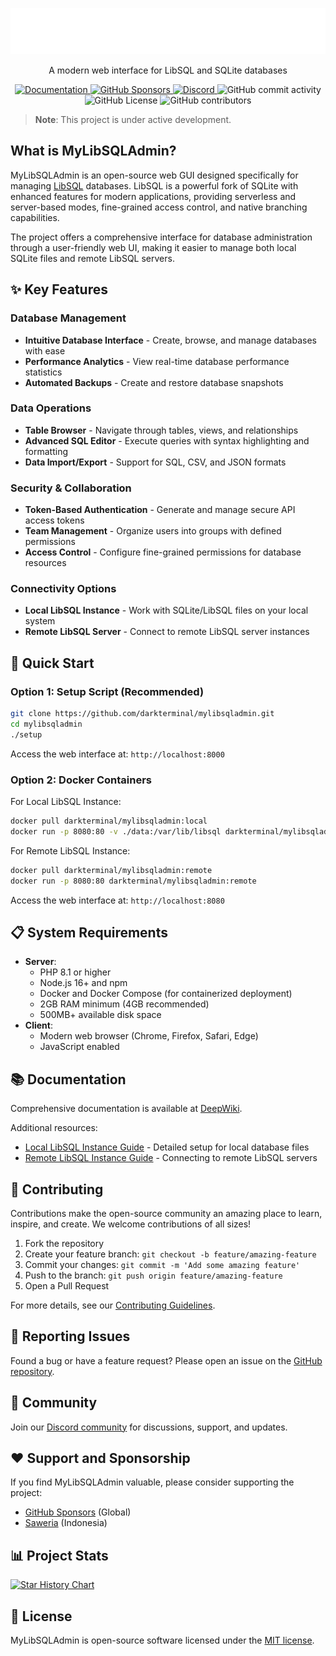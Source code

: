 <p align="center">
  <picture>
    <source media="(prefers-color-scheme: dark)" srcset="https://raw.githubusercontent.com/darkterminal/darkterminal/master/projects/dark-mode.png">
    <source media="(prefers-color-scheme: light)" srcset="https://raw.githubusercontent.com/darkterminal/darkterminal/master/projects/light-mode.png">
    <img alt="MyLibSQLAdmin logo" src="https://raw.githubusercontent.com/darkterminal/darkterminal/master/projects/dark-mode.png">
  </picture>
</p>

<p align="center">A modern web interface for LibSQL and SQLite databases</p>

<p align="center">
  <a href="https://deepwiki.com/darkterminal/mylibsqladmin" target="_blank">
    <img alt="Documentation" src="https://img.shields.io/badge/DeepWiki-Docs?logo=wikibooks&label=Docs">
  </a>
  <a href="https://github.com/sponsors/darkterminal" target="_blank">
    <img alt="GitHub Sponsors" src="https://img.shields.io/github/sponsors/darkterminal?logo=githubsponsors">
  </a>
  <a href="https://discord.gg/wWDzy5Nt44" target="_blank">
    <img alt="Discord" src="https://img.shields.io/discord/1361788238561280101?logo=discord">
  </a>
  <img alt="GitHub commit activity" src="https://img.shields.io/github/commit-activity/w/darkterminal/mylibsqladmin">
  <img alt="GitHub License" src="https://img.shields.io/github/license/darkterminal/mylibsqladmin">
  <img alt="GitHub contributors" src="https://img.shields.io/github/contributors/darkterminal/mylibsqladmin">
</p>

> **Note**: This project is under active development.

## What is MyLibSQLAdmin?

MyLibSQLAdmin is an open-source web GUI designed specifically for managing [LibSQL](https://libsql.org) databases. LibSQL is a powerful fork of SQLite with enhanced features for modern applications, providing serverless and server-based modes, fine-grained access control, and native branching capabilities.

The project offers a comprehensive interface for database administration through a user-friendly web UI, making it easier to manage both local SQLite files and remote LibSQL servers.

## ✨ Key Features

### Database Management

- **Intuitive Database Interface** - Create, browse, and manage databases with ease
- **Performance Analytics** - View real-time database performance statistics
- **Automated Backups** - Create and restore database snapshots

### Data Operations

- **Table Browser** - Navigate through tables, views, and relationships
- **Advanced SQL Editor** - Execute queries with syntax highlighting and formatting
- **Data Import/Export** - Support for SQL, CSV, and JSON formats

### Security & Collaboration

- **Token-Based Authentication** - Generate and manage secure API access tokens
- **Team Management** - Organize users into groups with defined permissions
- **Access Control** - Configure fine-grained permissions for database resources

### Connectivity Options

- **Local LibSQL Instance** - Work with SQLite/LibSQL files on your local system
- **Remote LibSQL Server** - Connect to remote LibSQL server instances

## 🚀 Quick Start

### Option 1: Setup Script (Recommended)

```bash
git clone https://github.com/darkterminal/mylibsqladmin.git
cd mylibsqladmin
./setup
```

Access the web interface at: `http://localhost:8000`

### Option 2: Docker Containers

For Local LibSQL Instance:

```bash
docker pull darkterminal/mylibsqladmin:local
docker run -p 8080:80 -v ./data:/var/lib/libsql darkterminal/mylibsqladmin:local
```

For Remote LibSQL Instance:

```bash
docker pull darkterminal/mylibsqladmin:remote
docker run -p 8080:80 darkterminal/mylibsqladmin:remote
```

Access the web interface at: `http://localhost:8080`

## 📋 System Requirements

- **Server**:
  - PHP 8.1 or higher
  - Node.js 16+ and npm
  - Docker and Docker Compose (for containerized deployment)
  - 2GB RAM minimum (4GB recommended)
  - 500MB+ available disk space
- **Client**:
  - Modern web browser (Chrome, Firefox, Safari, Edge)
  - JavaScript enabled

## 📚 Documentation

Comprehensive documentation is available at [DeepWiki](https://deepwiki.com/darkterminal/mylibsqladmin).

Additional resources:

- [Local LibSQL Instance Guide](LLI.md) - Detailed setup for local database files
- [Remote LibSQL Instance Guide](LRI.md) - Connecting to remote LibSQL servers

## 🤝 Contributing

Contributions make the open-source community an amazing place to learn, inspire, and create. We welcome contributions of all sizes!

1. Fork the repository
2. Create your feature branch: `git checkout -b feature/amazing-feature`
3. Commit your changes: `git commit -m 'Add some amazing feature'`
4. Push to the branch: `git push origin feature/amazing-feature`
5. Open a Pull Request

For more details, see our [Contributing Guidelines](CONTRIBUTING.md).

## 🐛 Reporting Issues

Found a bug or have a feature request? Please open an issue on the [GitHub repository](https://github.com/darkterminal/mylibsqladmin/issues).

## 💬 Community

Join our [Discord community](https://discord.gg/wWDzy5Nt44) for discussions, support, and updates.

## ❤️ Support and Sponsorship

If you find MyLibSQLAdmin valuable, please consider supporting the project:

- [GitHub Sponsors](https://github.com/sponsors/darkterminal) (Global)
- [Saweria](https://saweria.co/darkterminal) (Indonesia)

## 📊 Project Stats

[![Star History Chart](https://api.star-history.com/svg?repos=darkterminal/mylibsqladmin&type=Date)](https://www.star-history.com/#darkterminal/mylibsqladmin&Date)

## 📝 License

MyLibSQLAdmin is open-source software licensed under the [MIT license](LICENSE).
